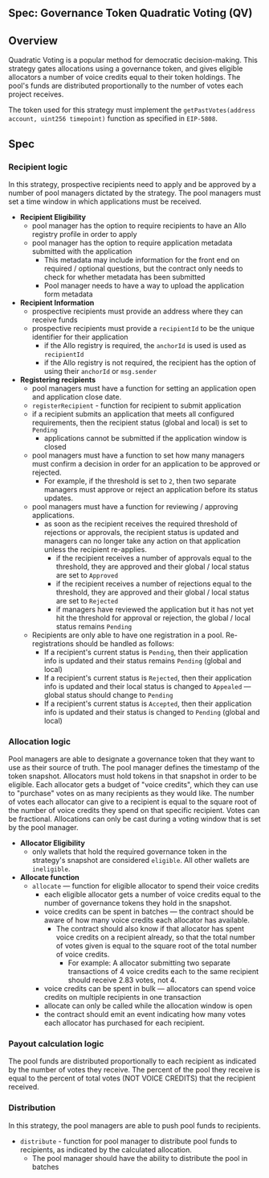 Spec: Governance Token Quadratic Voting (QV)
---------------------------------

## Overview 
Quadratic Voting is a popular method for democratic decision-making. This strategy gates allocations using a governance token, and gives eligible allocators a number of voice credits equal to their token holdings. The pool's funds are distributed proportionally to the number of votes each project receives. 

The token used for this strategy must implement the `getPastVotes(address account, uint256 timepoint)` function as specified in `EIP-5808`.

## Spec
### Recipient logic
In this strategy, prospective recipients need to apply and be approved by a number of pool managers dictated by the strategy. The pool managers must set a time window in which applications must be received.
- **Recipient Eligibility**
    - pool manager has the option to require recipients to have an Allo registry profile in order to apply
    - pool manager has the option to require application metadata submitted with the application
        - This metadata may include information for the front end on required / optional questions, but the contract only needs to check for whether metadata has been submitted
        - Pool manager needs to have a way to upload the application form metadata
- **Recipient Information**
    - prospective recipients must provide an address where they can receive funds
    - prospective recipients must provide a `recipientId` to be the unique identifier for their application
        - if the Allo registry is required, the `anchorId` is used is used as `recipientId`
        - if the Allo registry is not required, the recipient has the option of using their `anchorId` or `msg.sender`
- **Registering recipients** 
    - pool managers must have a function for setting an application open and application close date. 
    - `registerRecipient` - function for recipient to submit application
    - if a recipient submits an application that meets all configured requirements, then the recipient status (global and local) is set to `Pending`
        - applications cannot be submitted if the application window is closed
    - pool managers must have a function to set how many managers must confirm a decision in order for an application to be approved or rejected.
        - For example, if the threshold is set to `2`, then two separate managers must approve or reject an application before its status updates. 
    - pool managers must have a function for reviewing / approving applications.
        - as soon as the recipient receives the required threshold of rejections or  approvals, the recipient status is updated and managers can no longer take any action on that application unless the recipient re-applies. 
            - if the recipient receives a number of approvals equal to the threshold, they are approved and their global / local status are set to `Approved`
            - if the recipient receives a number of rejections equal to the threshold, they are approved and their global / local status are set to `Rejected`
            - if managers have reviewed the application but it has not yet hit the threshold for approval or rejection, the global / local status remains `Pending`
    - Recipients are only able to have one registration in a pool. Re-registrations should be handled as follows:
        - If a recipient's current status is `Pending`, then their application info is updated and their status remains `Pending` (global and local)
        - If a recipient's current status is `Rejected`, then their application info is updated and their local status is changed to `Appealed` — global status should change to `Pending`
        - If a recipient's current status is `Accepted`, then their application info is updated and their status is changed to `Pending` (global and local)

### Allocation logic
Pool managers are able to designate a governance token that they want to use as their source of truth. The pool manager defines the timestamp of the token snapshot. Allocators must hold tokens in that snapshot in order to be eligible. Each allocator gets a budget of "voice credits", which they can use to "purchase" votes on as many recipients as they would like. The number of votes each allocator can give to a recipient is equal to the square root of the number of voice credits they spend on that specific recipient. Votes can be fractional. Allocations can only be cast during a voting window that is set by the pool manager.  
- **Allocator Eligibility**
    - only wallets that hold the required governance token in the strategy's snapshot are considered `eligible`. All other wallets are `ineligible`. 
- **Allocate function**
    - `allocate` — function for eligible allocator to spend their voice credits
        - each eligible allocator gets a number of voice credits equal to the number of governance tokens they hold in the snapshot. 
        - voice credits can be spent in batches — the contract should be aware of how many voice credits each allocator has available. 
            - The contract should also know if that allocator has spent voice credits on a recipient already, so that the total number of votes given is equal to the square root of the total number of voice credits. 
                - For example: A allocator submitting two separate transactions of 4 voice credits each to the same recipient should receive 2.83 votes, not 4.
        - voice credits can be spent in bulk — allocators can spend voice credits on multiple recipients in one transaction
        - allocate can only be called while the allocation window is open
        - the contract should emit an event indicating how many votes each allocator has purchased for each recipient. 

### Payout calculation logic
The pool funds are distributed proportionally to each recipient as indicated by the number of votes they receive. The percent of the pool they receive is equal to the percent of total votes (NOT VOICE CREDITS) that the recipient received. 

### Distribution
In this strategy, the pool managers are able to push pool funds to recipients.

- `distribute` - function for pool manager to distribute pool funds to recipients, as indicated by the calculated allocation. 
    - The pool manager should have the ability to distribute the pool in batches

